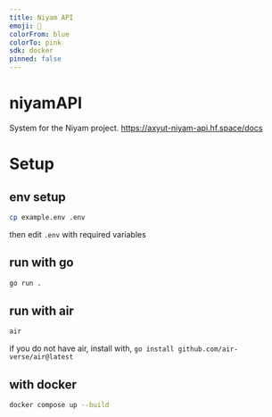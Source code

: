 ```yaml
---
title: Niyam API
emoji: 🦀
colorFrom: blue
colorTo: pink
sdk: docker
pinned: false
---
```


# niyamAPI

System for the Niyam project.
https://axyut-niyam-api.hf.space/docs

# Setup

## env setup

```bash
cp example.env .env
```

then edit `.env` with required variables

## run with go

```bash
go run .
```

## run with air

```bash
air
```

if you do not have air, install with, `go install github.com/air-verse/air@latest`

## with docker

```bash
docker compose up --build
```
